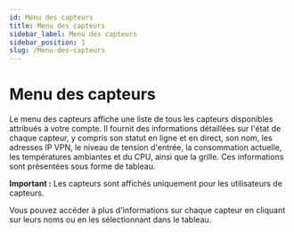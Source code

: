 ```yaml
---
id: Menu des capteurs
title: Menu des capteurs
sidebar_label: Menu des capteurs
sidebar_position: 1
slug: /Menu-des-capteurs
---
```

# Menu des capteurs

Le menu des capteurs affiche une liste de tous les capteurs disponibles attribués à votre compte. Il fournit des informations détaillées sur l'état de chaque capteur, y compris son statut en ligne et en direct, son nom, les adresses IP VPN, le niveau de tension d'entrée, la consommation actuelle, les températures ambiantes et du CPU, ainsi que la grille. Ces informations sont présentées sous forme de tableau.

**Important :** Les capteurs sont affichés uniquement pour les utilisateurs de capteurs.

Vous pouvez accéder à plus d'informations sur chaque capteur en cliquant sur leurs noms ou en les sélectionnant dans le tableau.
